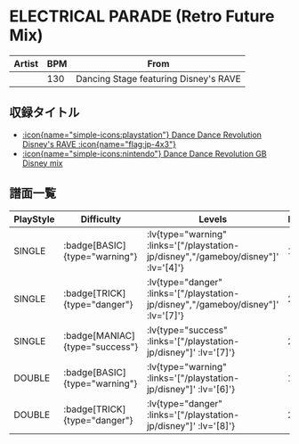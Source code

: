 # ELECTRICAL PARADE (Retro Future Mix)

|Artist|BPM|From|
|------|---|----|
||130|Dancing Stage featuring Disney's RAVE|

## 収録タイトル

- [ :icon{name="simple-icons:playstation"} Dance Dance Revolution Disney's RAVE :icon{name="flag:jp-4x3"} ](/playstation-jp/disney)
- [ :icon{name="simple-icons:nintendo"} Dance Dance Revolution GB Disney mix](/gameboy/disney)

## 譜面一覧

|PlayStyle|Difficulty|Levels|Notes|Movie|
|---------|----------|------|-----|-----|
|SINGLE| :badge[BASIC]{type="warning"} | :lv{type="warning" :links='["/playstation-jp/disney","/gameboy/disney"]' :lv='[4]'} |178/0||
|SINGLE| :badge[TRICK]{type="danger"} | :lv{type="danger" :links='["/playstation-jp/disney","/gameboy/disney"]' :lv='[7]'} |233/0||
|SINGLE| :badge[MANIAC]{type="success"} | :lv{type="success" :links='["/playstation-jp/disney"]' :lv='[7]'} |277/0||
|DOUBLE| :badge[BASIC]{type="warning"} | :lv{type="warning" :links='["/playstation-jp/disney"]' :lv='[6]'} |197/0||
|DOUBLE| :badge[TRICK]{type="danger"} | :lv{type="danger" :links='["/playstation-jp/disney"]' :lv='[8]'} |258/0||
